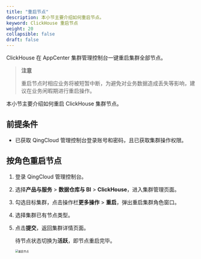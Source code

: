 ```yaml
---
title: "重启节点"
description: 本小节主要介绍如何重启节点。 
keyword: ClickHouse 重启节点
weight: 20
collapsible: false
draft: false
---
```




ClickHouse 在 AppCenter 集群管理控制台一键重启集群全部节点。

> **注意**
> 
> 重启节点时相应业务将被短暂中断，为避免对业务数据造成丢失等影响，建议在业务闲暇期进行重启操作。

本小节主要介绍如何重启 ClickHouse 集群节点。

## 前提条件

- 已获取 QingCloud 管理控制台登录账号和密码，且已获取集群操作权限。

## 按角色重启节点

1. 登录 QingCloud 管理控制台。
2. 选择**产品与服务** > **数据仓库与 BI** > **ClickHouse**，进入集群管理页面。
3. 勾选目标集群，点击操作栏**更多操作** > **重启**，弹出重启集群角色窗口。
4. 选择集群已有节点类型。
5. 点击**提交**，返回集群详情页面。

    待节点状态切换为**活跃**，即节点重启完毕。

   <img src="../../../_images/restart_node_all.png" alt="重启节点" style="zoom:50%;" />
